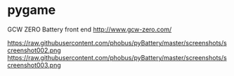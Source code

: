 pygame
======

GCW ZERO Battery front end
http://www.gcw-zero.com/


https://raw.githubusercontent.com/phobus/pyBattery/master/screenshots/screenshot002.png
https://raw.githubusercontent.com/phobus/pyBattery/master/screenshots/screenshot003.png
